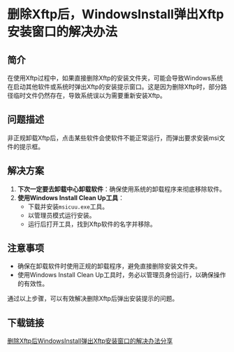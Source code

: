 # 删除Xftp后，WindowsInstall弹出Xftp安装窗口的解决办法

## 简介

在使用Xftp过程中，如果直接删除Xftp的安装文件夹，可能会导致Windows系统在启动其他软件或系统时弹出Xftp的安装提示窗口。这是因为删除Xftp时，部分路径临时文件仍然存在，导致系统误以为需要重新安装Xftp。

## 问题描述

非正规卸载Xftp后，点击某些软件会使软件不能正常运行，而弹出要求安装msi文件的提示框。

## 解决方案

1. **下次一定要去卸载中心卸载软件**：确保使用系统的卸载程序来彻底移除软件。
2. **使用Windows Install Clean Up工具**：
   - 下载并安装`msicuu.exe`工具。
   - 以管理员模式运行安装。
   - 运行后打开工具，找到Xftp软件的名字并移除。

## 注意事项

- 确保在卸载软件时使用正规的卸载程序，避免直接删除安装文件夹。
- 使用Windows Install Clean Up工具时，务必以管理员身份运行，以确保操作的有效性。

通过以上步骤，可以有效解决删除Xftp后弹出安装提示的问题。

## 下载链接

[删除Xftp后WindowsInstall弹出Xftp安装窗口的解决办法分享](https://pan.quark.cn/s/cfa7ed315302)